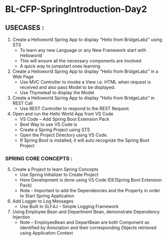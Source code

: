 # BL-CFP-SpringIntroduction-Day2

## USECASES :

1. Create a Helloworld Spring App to display “Hello from BridgeLabz” using STS
     - To learn any new Language or any New Framework start with Helloworld
     - This will ensure all the necessary components are involved
     - A quick way to jumpstart ones learning
2. Create a Helloworld Spring App to display “Hello from BridgeLabz” in a Web Page
     - Use MVC Controller to invoke a View i.e. HTML when request is received and also pass Model to be displayed.
     - Use Thymeleaf to display the Model
3. Create a Helloworld Spring App to display “Hello from BridgeLabz” in REST Call
     - Use REST Controller to respond to the REST Request.
4. Open and run the Hello World App from VS Code
   - VS Code – Add Spring Boot Extension Pack
   - Best Way to use VS Code is
   - Create a Spring Project using STS 
   - Open the Project Directory using VS Code. 
   - If Spring Boot is installed, it will auto recognize the Spring Boot Project

### SPRING CORE CONCEPTS :

5. Create a Project to learn Spring Concepts
   - Use Spring Initializer to Create Project
   - Here Development is done using VS Code IDE(Spring Boot Extension Pack)
   - Note - Important to add the Dependencies and the Property in order to Start Spring Application
6. Add Logger to Log Messages
   - Use Built In SLF4J – Simple Logging Framework
7. Using Employee Bean and Department Bean, demonstrate Dependency Injection
   - Note – EmployeeBean and DepartBean are both Component as identified by Annotation and their
     corresponding Objects retrieved using Application Context
